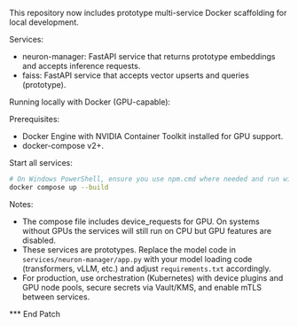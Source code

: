 This repository now includes prototype multi-service Docker scaffolding for local development.

Services:
- neuron-manager: FastAPI service that returns prototype embeddings and accepts inference requests.
- faiss: FastAPI service that accepts vector upserts and queries (prototype).

Running locally with Docker (GPU-capable):

Prerequisites:
- Docker Engine with NVIDIA Container Toolkit installed for GPU support.
- docker-compose v2+.

Start all services:

```sh
# On Windows PowerShell, ensure you use npm.cmd where needed and run with admin if required
docker compose up --build
```

Notes:
- The compose file includes device_requests for GPU. On systems without GPUs the services will still run on CPU but GPU features are disabled.
- These services are prototypes. Replace the model code in `services/neuron-manager/app.py` with your model loading code (transformers, vLLM, etc.) and adjust `requirements.txt` accordingly.
- For production, use orchestration (Kubernetes) with device plugins and GPU node pools, secure secrets via Vault/KMS, and enable mTLS between services.

*** End Patch
